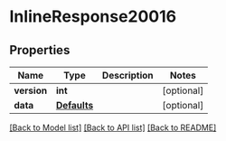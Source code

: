 # InlineResponse20016

## Properties
Name | Type | Description | Notes
------------ | ------------- | ------------- | -------------
**version** | **int** |  | [optional] 
**data** | [**Defaults**](Defaults.md) |  | [optional] 

[[Back to Model list]](../README.md#documentation-for-models) [[Back to API list]](../README.md#documentation-for-api-endpoints) [[Back to README]](../README.md)

